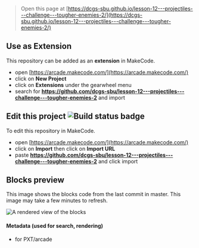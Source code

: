  


> Open this page at [https://dcgs-sbu.github.io/lesson-12---projectiles---challenge---tougher-enemies-2/](https://dcgs-sbu.github.io/lesson-12---projectiles---challenge---tougher-enemies-2/)

## Use as Extension

This repository can be added as an **extension** in MakeCode.

* open [https://arcade.makecode.com/](https://arcade.makecode.com/)
* click on **New Project**
* click on **Extensions** under the gearwheel menu
* search for **https://github.com/dcgs-sbu/lesson-12---projectiles---challenge---tougher-enemies-2** and import

## Edit this project ![Build status badge](https://github.com/dcgs-sbu/lesson-12---projectiles---challenge---tougher-enemies-2/workflows/MakeCode/badge.svg)

To edit this repository in MakeCode.

* open [https://arcade.makecode.com/](https://arcade.makecode.com/)
* click on **Import** then click on **Import URL**
* paste **https://github.com/dcgs-sbu/lesson-12---projectiles---challenge---tougher-enemies-2** and click import

## Blocks preview

This image shows the blocks code from the last commit in master.
This image may take a few minutes to refresh.

![A rendered view of the blocks](https://github.com/dcgs-sbu/lesson-12---projectiles---challenge---tougher-enemies-2/raw/master/.github/makecode/blocks.png)

#### Metadata (used for search, rendering)

* for PXT/arcade
<script src="https://makecode.com/gh-pages-embed.js"></script><script>makeCodeRender("{{ site.makecode.home_url }}", "{{ site.github.owner_name }}/{{ site.github.repository_name }}");</script>
